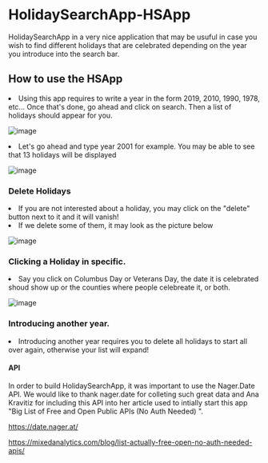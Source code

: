 # HolidaySearchApp-HSApp

HolidaySearchApp in a very nice application that may be usuful in case you wish to find different holidays that are celebrated depending on the year you introduce into the search bar.

## How to use the HSApp
<li> Using this app requires to write a year in the form 2019, 2010, 1990, 1978, etc... Once that's done, go ahead and click on search. Then a list of holidays should appear for you. </li>

![image](https://user-images.githubusercontent.com/112182396/207226497-2b5e6042-c1ee-4d61-b972-f1938a23f4f6.png)


<li> Let's go ahead and type year 2001 for example. You may be able to see that 13 holidays will be displayed </li>

![image](https://user-images.githubusercontent.com/112182396/207221870-51c37881-6dec-4aa8-8880-4af1dacd20cd.png)

### Delete Holidays

<li> If you are not interested about a holiday, you may click on the "delete" button next to it and it will vanish! </li>
<li> If we delete some of them, it may look as the picture below </li>

![image](https://user-images.githubusercontent.com/112182396/207222306-91a5a9cb-ade0-4159-9ffe-6bccca99790b.png)

### Clicking a Holiday in specific.

<li> Say you click on Columbus Day or Veterans Day, the date it is celebrated shoud show up or the counties where people celebreate it, or both. </li>

![image](https://user-images.githubusercontent.com/112182396/207223281-66f80364-95b2-42b6-9961-c0f69187e201.png)

### Introducing another year.
<li> Introducing another year requires you to delete all holidays to start all over again, otherwise your list will expand! </li>


#### API

In order to build HolidaySearchApp, it was important to use the Nager.Date API. We would like to thank nager.date for colleting such great data and Ana Kravitiz for including this API into her article used to intially start this app "Big List of Free and Open Public APIs (No Auth Needed) ".

https://date.nager.at/

https://mixedanalytics.com/blog/list-actually-free-open-no-auth-needed-apis/













